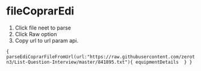 # fileCoprarEdi

1. Click file neet to parse 
2. Click Raw option
3. Copy url to url param api.

`
{
  parseEdiCoprarFileFromUrl(url:"https://raw.githubusercontent.com/zerotn3/List-Question-Interview/master/841895.txt"){
    equipmentDetails 
  }
}
`
